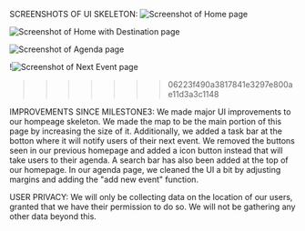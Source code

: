 SCREENSHOTS OF UI SKELETON:
![Screenshot of Home page](https://github.com/ltliang1/cogs121/blob/master/images/Milestone%204/Home.png)

![Screenshot of Home with Destination page](https://github.com/ltliang1/cogs121/blob/master/images/Milestone%204/Home%20with%20Destination.png)

![Screenshot of Agenda page](https://github.com/ltliang1/cogs121/blob/master/images/Milestone%204/Agenda.png)

!![Screenshot of Next Event page](https://github.com/ltliang1/cogs121/blob/master/images/Milestone%204/Next%20Event.png)
>>>>>>> 06223f490a3817841e3297e800ae11d3a3c1148

IMPROVEMENTS SINCE MILESTONE3:
We made major UI improvements to our hompeage skeleton. We made the map to be
the main portion of this page by increasing the size of it. Additionally, we
added a task bar at the botton where it will notify users of their next event.
We removed the buttons seen in our previous homepage and added a icon button 
instead that will take users to their agenda. A search bar has also been added
at the top of our homepage. In our agenda page, we cleaned the UI a bit by 
adjusting margins and adding the "add new event" function.

USER PRIVACY:
We will only be collecting data on the location of our users, granted that we 
have their permission to do so. We will not be gathering any other data beyond
this.

